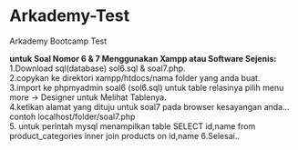 # Arkademy-Test
Arkademy Bootcamp Test

<strong>untuk Soal Nomor 6 & 7 Menggunakan Xampp atau Software Sejenis:</strong> 
1.Download sql(database) sol6.sql & soal7.php.<br>
2.copykan ke direktori xampp/htdocs/nama folder yang anda buat.<br>
3.import ke phpmyadmin soal6 (sol6.sql) untuk table relasinya pilih menu more -> Designer untuk Melihat Tablenya.<br>
4.ketikan alamat yang dituju untuk soal7 pada browser kesayangan anda... contoh localhost/folder/soal7.php<br>
5. untuk perintah mysql menampilkan table SELECT id,name from product_categories inner join products on id,name
6.Selesai..
